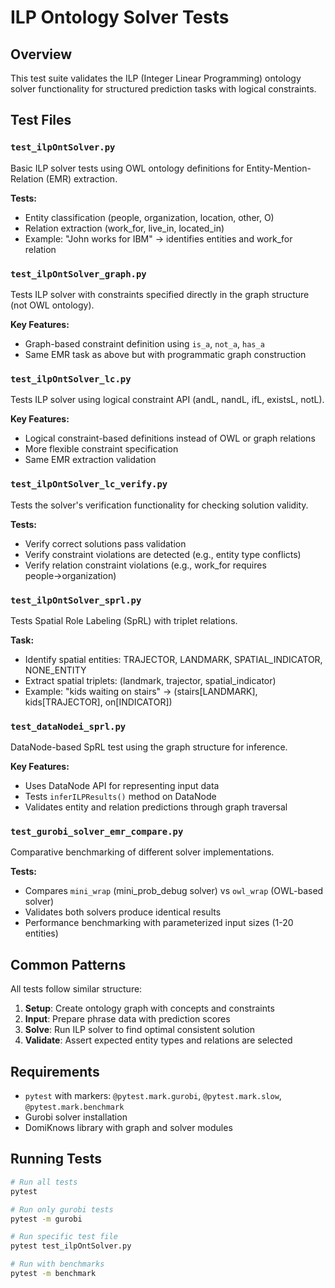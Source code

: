 # ILP Ontology Solver Tests

## Overview

This test suite validates the ILP (Integer Linear Programming) ontology solver functionality for structured prediction tasks with logical constraints.

## Test Files

### `test_ilpOntSolver.py`
Basic ILP solver tests using OWL ontology definitions for Entity-Mention-Relation (EMR) extraction.

**Tests:**
- Entity classification (people, organization, location, other, O)
- Relation extraction (work_for, live_in, located_in)
- Example: "John works for IBM" → identifies entities and work_for relation

### `test_ilpOntSolver_graph.py`
Tests ILP solver with constraints specified directly in the graph structure (not OWL ontology).

**Key Features:**
- Graph-based constraint definition using `is_a`, `not_a`, `has_a`
- Same EMR task as above but with programmatic graph construction

### `test_ilpOntSolver_lc.py`
Tests ILP solver using logical constraint API (andL, nandL, ifL, existsL, notL).

**Key Features:**
- Logical constraint-based definitions instead of OWL or graph relations
- More flexible constraint specification
- Same EMR extraction validation

### `test_ilpOntSolver_lc_verify.py`
Tests the solver's verification functionality for checking solution validity.

**Tests:**
- Verify correct solutions pass validation
- Verify constraint violations are detected (e.g., entity type conflicts)
- Verify relation constraint violations (e.g., work_for requires people→organization)

### `test_ilpOntSolver_sprl.py`
Tests Spatial Role Labeling (SpRL) with triplet relations.

**Task:**
- Identify spatial entities: TRAJECTOR, LANDMARK, SPATIAL_INDICATOR, NONE_ENTITY
- Extract spatial triplets: (landmark, trajector, spatial_indicator)
- Example: "kids waiting on stairs" → (stairs[LANDMARK], kids[TRAJECTOR], on[INDICATOR])

### `test_dataNodei_sprl.py`
DataNode-based SpRL test using the graph structure for inference.

**Key Features:**
- Uses DataNode API for representing input data
- Tests `inferILPResults()` method on DataNode
- Validates entity and relation predictions through graph traversal

### `test_gurobi_solver_emr_compare.py`
Comparative benchmarking of different solver implementations.

**Tests:**
- Compares `mini_wrap` (mini_prob_debug solver) vs `owl_wrap` (OWL-based solver)
- Validates both solvers produce identical results
- Performance benchmarking with parameterized input sizes (1-20 entities)

## Common Patterns

All tests follow similar structure:
1. **Setup**: Create ontology graph with concepts and constraints
2. **Input**: Prepare phrase data with prediction scores
3. **Solve**: Run ILP solver to find optimal consistent solution
4. **Validate**: Assert expected entity types and relations are selected

## Requirements

- `pytest` with markers: `@pytest.mark.gurobi`, `@pytest.mark.slow`, `@pytest.mark.benchmark`
- Gurobi solver installation
- DomiKnows library with graph and solver modules

## Running Tests

```bash
# Run all tests
pytest

# Run only gurobi tests
pytest -m gurobi

# Run specific test file
pytest test_ilpOntSolver.py

# Run with benchmarks
pytest -m benchmark
```

